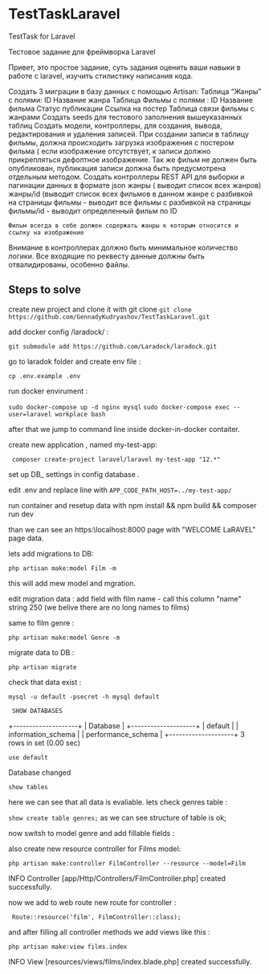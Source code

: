 # TestTaskLaravel
TestTask for Laravel

Тестовое задание для фреймворка Laravel

Привет, это простое задание, суть задания оценить ваши навыки в работе с laravel, изучить стилистику написания кода.

Создать 3 миграции в базу данных с помощью Artisan:
Таблица “Жанры” с полями:
ID
Название жанра
Таблица Фильмы с полями :
ID
Название фильма
Статус публикации 
Ссылка на постер
Таблица связи фильмы с жанрами
Создать seeds для тестового заполнения вышеуказанных таблиц
Создать модели, контроллеры, для создания, вывода, редактирования и удаления записей.
При создании записи в таблицу фильмы, должна происходить загрузка изображения с постером фильма ( если изображение отсутствует, к записи должно прикрепляться дефолтное изображение. Так же фильм не должен быть опубликован, публикация записи должна быть предусмотрена отдельным методом.
Создать контроллеры REST API для выборки и пагинации данных в формате json
жанры ( выводит список всех жанров)
жанры/id (выводит список всех фильмов в данном жанре с разбивкой на страницы
фильмы - выводит все фильмы с разбивкой на страницы
фильмы/id - выводит определенный фильм по ID

	Фильм всегда в себе должен содержать жанры к которым относится и ссылку на изображение

Внимание в контроллерах должно быть минимальное количество логики. Все входящие по реквесту данные должны быть отвалидированы, особенно файлы.



Steps to solve 
-----------------

create new project and clone it with git clone
` git clone https://github.com/GennadyKudryashov/TestTaskLaravel.git `

add docker config /laradock/ : 

``` git submodule add https://github.com/Laradock/laradock.git ```

go to laradok folder and create env file : 

``` cp .env.example .env ```

run docker envirument :

``` sudo docker-compose up -d nginx mysql ```
``` sudo docker-compose exec --user=laravel workplace bash ```

after that we jump to command line inside docker-in-docker contaiter. 

create new application , named my-test-app: 

``` composer create-project laravel/laravel my-test-app "12.*"```

set up DB_ settings in config database .


edit .env and replace line with ```APP_CODE_PATH_HOST=../my-test-app/```

run container and resetup data with npm install && npm build && composer run dev 

than we can see an https:\\localhost:8000 page with "WELCOME LaRAVEL" page data.

lets add migrations to DB: 

```php artisan make:model Film -m```

this will add mew model and mgration. 

edit migration data : add field with film name - call this column "name" string 250 (we belive there are no long names to films)

same to film genre :

```php artisan make:model Genre -m```

migrate data to DB : 

``` php artisan migrate ```

check that data exist : 

``` mysql -u default -psecret -h mysql default ```

``` SHOW DATABASES```

+--------------------+
| Database           |
+--------------------+
| default            |
| information_schema |
| performance_schema |
+--------------------+
3 rows in set (0.00 sec)

``` use default ```

Database changed

``` show tables ```

here we can see that all data is evaliable. 
lets check genres table :

``` show create table genres; ```
as we can see structure of table is ok;

now switsh to model genre and add fillable fields :

also create new resource controller for Films model:

``` php artisan make:controller FilmController --resource --model=Film  ```

  INFO  Controller [app/Http/Controllers/FilmController.php] created successfully.  

  now we add to web route new route for controller :

  ``` Route::resource('film', FilmController::class);```

  and after filling all controller methods we add views like this :

  ``` php artisan make:view films.index ```

   INFO  View [resources/views/films/index.blade.php] created successfully. 

   

